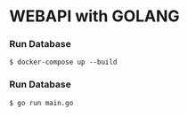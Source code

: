 # WEBAPI with GOLANG

### Run Database

```
$ docker-compose up --build
```

### Run Database

```
$ go run main.go
```
